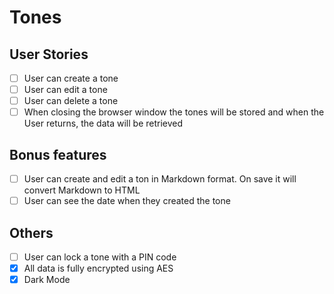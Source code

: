 # Tones

## User Stories

-   [ ] User can create a tone
-   [ ] User can edit a tone
-   [ ] User can delete a tone
-   [ ] When closing the browser window the tones will be stored and when the User returns, the data will be retrieved

## Bonus features

-   [ ] User can create and edit a ton in Markdown format. On save it will convert Markdown to HTML
-   [ ] User can see the date when they created the tone

## Others
-   [ ] User can lock a tone with a PIN code
-   [x] All data is fully encrypted using AES
-   [x] Dark Mode